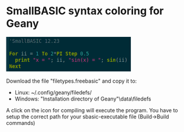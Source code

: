 # SmallBASIC syntax coloring for Geany

![Example](https://github.com/Joe7M/smallbasic.geany.syntaxcoloring/blob/main/Screenshot.png)

Download the file "filetypes.freebasic" and copy it to:

- Linux: ~/.config/geany/filedefs/
- Windows: "Installation directory of Geany"\data\filedefs

A click on the icon for compiling will execute the program. You have to setup the correct path for your sbasic-executable file (Build->Build commands)
